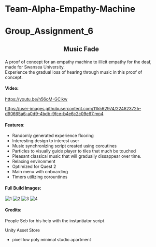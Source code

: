 # Team-Alpha-Empathy-Machine
# Group_Assignment_6

## <p align="center"> Music Fade </p> 
A proof of concept for an empathy machine to illicit empathy for the deaf, made for Swansea University.  
Experience the gradual loss of hearing through music in this proof of concept.








#### Video:
https://youtu.be/h56oM-GCikw


https://user-images.githubusercontent.com/115562974/224823725-d90665a6-a0d9-4bdb-9fce-b4e6c2c09e67.mp4





#### Features:
* Randomly generated experience flooring
* Interesting design to interest user
* Music synchronizing script created using coroutines 
* Particles to visually guide player to tiles that much be touched
* Pleasant classical music that will gradually dissappear over time.
* Relaxing environment
* Optimized for Quest 2
* Main menu with onboarding
* Timers utilizing corountines


#### Full Build Images:  
![1](https://user-images.githubusercontent.com/115562974/224518401-bc4e498c-c8bd-4592-8faa-ea94c5dbf0cb.jpg)
![2](https://user-images.githubusercontent.com/115562974/224518402-1baa7055-d278-4fde-b416-0e3d9ea7c791.jpg)
![3](https://user-images.githubusercontent.com/115562974/224518403-8fb2c492-6d82-4eaa-b2ee-5dcf864f664d.jpg)
![4](https://user-images.githubusercontent.com/115562974/224518409-b3c61400-9512-4c21-a706-477427ed7b3e.jpg)






#### Credits:  

People
Seb for his help with the instantiator script

Unity Asset Store
* pixel low poly minimal studio apartment

